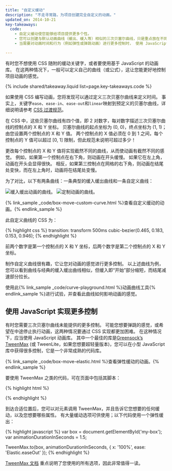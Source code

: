 ```yaml
---
title: "自定义缓动"
description: "不走寻常路，为项目创建完全自定义的动画。"
updated_on: 2014-10-21
key-takeaways:
  code:
    - 自定义缓动使您能够给项目提供更多个性。
    - 您可以创建与默认动画曲线（缓出、缓入等）相似的三次贝塞尔曲线，只是重点放在不同的地方。
    - 当需要对动画时间和行为（例如弹性或弹跳动画）进行更多控制时， 使用 JavaScript。

---
```

<p class="intro">
  有时您不想使用 CSS 随附的缓动关键字，或者要使用基于 JavaScript 的动画库。 在这两种情况下，一般可以定义自己的曲线（或公式），这让您能更好地控制项目动画的感觉。
</p>

{% include shared/takeaway.liquid list=page.key-takeaways.code %}

如果使用 CSS 编写动画，您将发现可以通过定义三次贝塞尔曲线来定义时间。 事实上，关键字`ease`、`ease-in`、`ease-out`和`linear`映射到预定义的贝塞尔曲线，详细说明请参考 [CSS 过渡规范](http://www.w3.org/TR/css3-transitions/)。

在 CSS 中，这些贝塞尔曲线有四个值，即 2 对数字，每对数字描述三次贝塞尔曲线的控制点的 X 和 Y 坐标。  贝塞尔曲线的起点坐标为 (0, 0)，终点坐标为 (1, 1)；由您设置两个控制点的 X 和 Y 值。 两个控制点的 X 值必须在 0 到 1 之间，每个控制点的 Y 值可以超过 [0, 1] 限制，但此规范未说明可超过多少！

更改每个控制点的 X 和 Y 值将实现截然不同的曲线，从而使动画有截然不同的感觉。 例如，如果第一个控制点在右下角，则动画在开头缓慢。 如果它在左上角，动画在开头会显得很快。 相反，如果第三控制点在网格的右下角，则动画在结尾处变快，而在左上角时，动画将在结尾处变慢。

为了对比，以下有两条曲线：一条典型的缓入缓出曲线和一条自定义曲线：

<img src="imgs/ease-in-out-markers.png" style="display: inline; max-width: 300px" alt="缓入缓出动画的曲线。" />
<img src="imgs/custom.png" style="display: inline; max-width: 300px" alt="定制动画的曲线。" />

{% link_sample _code/box-move-custom-curve.html %}查看自定义缓动的动画。{% endlink_sample %}

此自定义曲线的 CSS 为：

{% highlight css %}
transition: transform 500ms cubic-bezier(0.465, 0.183, 0.153, 0.946);
{% endhighlight %}

前两个数字是第一个控制点的 X 和 Y 坐标，后两个数字是第二个控制点的 X 和 Y 坐标。

制作自定义曲线很有趣，它让您对动画的感觉进行更多控制。 以上述曲线为例，您可以看到曲线与经典的缓入缓出曲线相似，但缓入即“开始”部分缩短，而结尾减速部分拉长。

使用此{% link_sample _code/curve-playground.html %}动画曲线工具{% endlink_sample %}进行试验，并查看此曲线如何影响动画的感觉。

## 使用 JavaScript 实现更多控制

有时您需要三次贝塞尔曲线未能提供的更多控制。 可能您想要弹跳的感觉，或希望在中途停止执行动画，这两种情况要通过 CSS 实现都更加困难。 在这种情况下，应当使用 JavaScript 动画库。 其中一个最佳的库是[Greensock’s TweenMax](https://github.com/greensock/GreenSock-JS/tree/master/src/minified) (或 TweenLite，如果您想要超轻量版本)，您可以在小型 JavaScript 库中获得很多控制，它是一个非常成熟的代码库。

{% link_sample _code/box-move-elastic.html %}查看弹性缓动的动画。{% endlink_sample %}

要使用 TweenMax 之类的代码，可在页面中包括其脚本：

{% highlight html %}
<script src="http://cdnjs.cloudflare.com/ajax/libs/gsap/latest/TweenMax.min.js"></script>
{% endhighlight %}

到达合适位置后，您可以对元素调用 TweenMax，并且告诉它您想要的任何缓动，以及您想要哪些属性。 有大量缓动选项可供使用；以下代码使用一个弹性缓出：

{% highlight javascript %}
var box = document.getElementById('my-box');
var animationDurationInSeconds = 1.5;

TweenMax.to(box, animationDurationInSeconds, {
  x: '100%',
  ease: 'Elastic.easeOut'
});
{% endhighlight %}

[TweenMax 文档](http://greensock.com/docs/#/HTML5/GSAP/TweenMax/) 重点说明了您使用的所有选项，因此非常值得一读。



